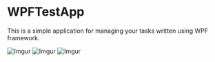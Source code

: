 # WPFTestApp
This is a simple application for managing your tasks written using WPF framework.

![Imgur](https://imgur.com/iUMIqYr.png)
![Imgur](https://imgur.com/2Ujo3Ui.png)
![Imgur](https://imgur.com/XWfpK4V.png)
